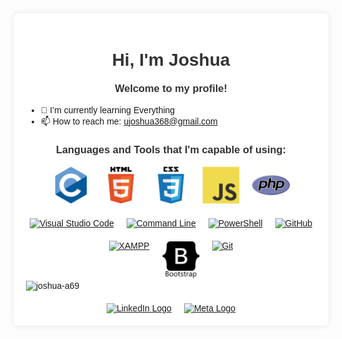 <div style="font-family: Arial, sans-serif; background-color: #f0f0f0; max-width: 800px; margin: 0 auto; padding: 20px; background-color: #fff; border-radius: 8px; box-shadow: 0 0 10px rgba(0,0,0,0.1);">
  <h1 style="text-align: center; color: #333; margin-bottom: 20px;">Hi, I'm Joshua</h1>
  <h3 style="text-align: center; color: #333; margin-top: 10px;">Welcome to my profile!</h3>
  <ul>
    <li>🌱 I’m currently learning Everything</li>
    <li>📫 How to reach me: <a href="mailto:ujoshua368@gmail.com">ujoshua368@gmail.com</a></li>
  </ul>
  <h3 style="text-align: center; color: #333;">Languages and Tools that I'm capable of using:</h3>
  <div style="display: flex; justify-content: center; flex-wrap: wrap; gap: 20px;">
    <a href="https://www.cprogramming.com/"><img src="https://raw.githubusercontent.com/devicons/devicon/master/icons/c/c-original.svg" alt="C" style="width: 60px; height: 60px; transition: transform 0.3s ease;"></a>
    <a href="https://www.html.com/"><img src="https://raw.githubusercontent.com/devicons/devicon/master/icons/html5/html5-original-wordmark.svg" alt="HTML5" style="width: 60px; height: 60px; transition: transform 0.3s ease;"></a>
    <a href="https://www.css.com/"><img src="https://raw.githubusercontent.com/devicons/devicon/master/icons/css3/css3-original-wordmark.svg" alt="CSS3" style="width: 60px; height: 60px; transition: transform 0.3s ease;"></a>
    <a href="https://www.javascript.com/"><img src="https://raw.githubusercontent.com/devicons/devicon/master/icons/javascript/javascript-original.svg" alt="JavaScript" style="width: 60px; height: 60px; transition: transform 0.3s ease;"></a>
    <a href="https://www.php.com/"><img src="https://raw.githubusercontent.com/devicons/devicon/master/icons/php/php-original.svg" alt="PHP" style="width: 60px; height: 60px; transition: transform 0.3s ease;"></a>
    <a href="https://www.visualstudio.com/"><img src="https://i.postimg.cc/6qjDCq1G/visual-studio-logo-png-visual-studio-code-logo-is-offensive-to-me-issue-87419-1200x1200.png" alt="Visual Studio Code" style="width: 60px; height: 60px; transition: transform 0.3s ease;"></a>
    <a href="https://www.commandline.com/"><img src="https://i.postimg.cc/rwFNvgsc/Command-Line-Icon.png" alt="Command Line" style="width: 60px; height: 60px; transition: transform 0.3s ease;"></a>
    <a href="https://www.powershell.com/"><img src="https://i.postimg.cc/PqbfYbbp/powershell-logo-5.png" alt="PowerShell" style="width: 60px; height: 60px; transition: transform 0.3s ease;"></a>
    <a href="https://www.github.com/"><img src="https://i.postimg.cc/h4knkRh8/GitHub.png" alt="GitHub" style="width: 60px; height: 60px; transition: transform 0.3s ease;"></a>
    <a href="https://www.xampp.com/"><img src="https://i.postimg.cc/SNKGPDJ4/xampp-logo-png-transparent.png" alt="XAMPP" style="width: 60px; height: 60px; transition: transform 0.3s ease;"></a>
    <a href="https://getbootstrap.com"><img src="https://raw.githubusercontent.com/devicons/devicon/master/icons/bootstrap/bootstrap-plain-wordmark.svg" alt="Bootstrap" style="width: 60px; height: 60px; transition: transform 0.3s ease;"></a>
    <a href="https://git-scm.com/"><img src="https://www.vectorlogo.zone/logos/git-scm/git-scm-icon.svg" alt="Git" style="width: 60px; height: 60px; transition: transform 0.3s ease;"></a>
  </div>
  <img align="center" src="https://github-readme-stats.vercel.app/api/top-langs?username=joshua-a69&show_icons=true&locale=en&layout=compact" alt="joshua-a69" />
  <div style="display: flex; justify-content: center; margin-top: 20px; gap: 20px;">
    <a href="https://www.linkedin.com/in/joshua-russel-uy-a9b024243/"><img src="https://i.postimg.cc/bY64jY3D/Linkedin-logo.png" alt="LinkedIn Logo" style="width: 60px; height: 60px;"></a>
    <a href="https://www.facebook.com/joshua.uy.14"><img src="https://i.postimg.cc/mgVm78Jc/logo-Meta.png" alt="Meta Logo" style="width: 60px; height: 60px;"></a>
  </div>
</div>
       

